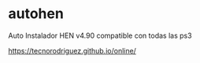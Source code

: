 # autohen
Auto Instalador HEN v4.90 compatible con todas las ps3

https://tecnorodriguez.github.io/online/

